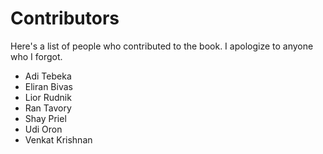 # Contributors

Here's a list of people who contributed to the book. I apologize to anyone who I
forgot.

* Adi Tebeka
* Eliran Bivas
* Lior Rudnik
* Ran Tavory
* Shay Priel
* Udi Oron
* Venkat Krishnan
